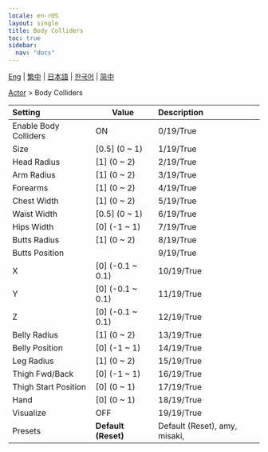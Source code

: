 ```yaml
---
locale: en-rUS
layout: single
title: Body Colliders
toc: true
sidebar:
  nav: "docs"
---
```

[Eng](/dancexr/menu/2025.4/actor/body_colliders) | [繁中](/tw/dancexr/menu/2025.4/actor/body_colliders) | [日本語](/jp/dancexr/menu/2025.4/actor/body_colliders) | [한국어](/kr/dancexr/menu/2025.4/actor/body_colliders) | [简中](/zh/dancexr/menu/2025.4/actor/body_colliders)

[Actor](../menu#Actor) > Body Colliders



| Setting | Value | Description |
| :--- | --- | :--- |
| Enable Body Colliders | ON | 0/19/True
| Size | [0.5] (0 ~ 1) | 1/19/True
| Head Radius | [1] (0 ~ 2) | 2/19/True
| Arm Radius | [1] (0 ~ 2) | 3/19/True
| Forearms | [1] (0 ~ 2) | 4/19/True
| Chest Width | [1] (0 ~ 2) | 5/19/True
| Waist Width | [0.5] (0 ~ 1) | 6/19/True
| Hips Width | [0] (-1 ~ 1) | 7/19/True
| Butts Radius | [1] (0 ~ 2) | 8/19/True
| Butts Position || 9/19/True
| X | [0] (-0.1 ~ 0.1) | 10/19/True
| Y | [0] (-0.1 ~ 0.1) | 11/19/True
| Z | [0] (-0.1 ~ 0.1) | 12/19/True
| Belly Radius | [1] (0 ~ 2) | 13/19/True
| Belly Position | [0] (-1 ~ 1) | 14/19/True
| Leg Radius | [1] (0 ~ 2) | 15/19/True
| Thigh Fwd/Back | [0] (-1 ~ 1) | 16/19/True
| Thigh Start Position | [0] (0 ~ 1) | 17/19/True
| Hand | [0] (0 ~ 1) | 18/19/True
| Visualize | OFF | 19/19/True
| Presets | **Default (Reset)** | Default (Reset), amy, misaki,  |
